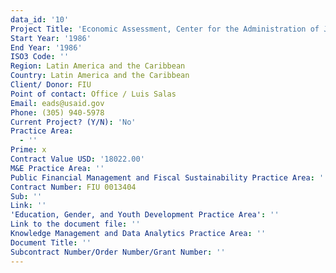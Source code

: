 ```yaml
---
data_id: '10'
Project Title: 'Economic Assessment, Center for the Administration of Justice in Latin America'
Start Year: '1986'
End Year: '1986'
ISO3 Code: ''
Region: Latin America and the Caribbean
Country: Latin America and the Caribbean
Client/ Donor: FIU
Point of contact: Office / Luis Salas
Email: eads@usaid.gov
Phone: (305) 940-5978
Current Project? (Y/N): 'No'
Practice Area:
  - ''
Prime: x
Contract Value USD: '18022.00'
M&E Practice Area: ''
Public Financial Management and Fiscal Sustainability Practice Area: ''
Contract Number: FIU 0013404
Sub: ''
Link: ''
'Education, Gender, and Youth Development Practice Area': ''
Link to the document file: ''
Knowledge Management and Data Analytics Practice Area: ''
Document Title: ''
Subcontract Number/Order Number/Grant Number: ''
---
```

